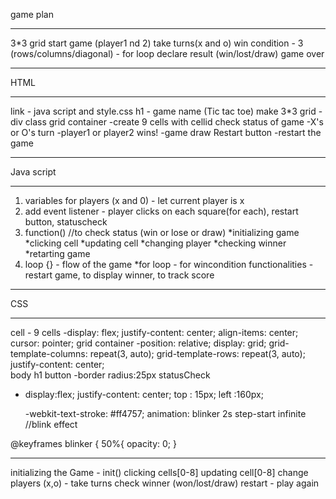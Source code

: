 
game plan
*********

3*3 grid
start game (player1 nd 2)
take turns(x and o)
win condition - 3 (rows/columns/diagonal) - for loop
declare result (win/lost/draw)
game over

-----------------------------------------------------------

HTML
*****

link - java script and style.css
h1 - game name (Tic tac toe)
make 3*3 grid
 -div class grid container
 -create 9 cells with cellid
check status of game
 -X's or O's turn
 -player1 or player2 wins!
 -game draw
Restart button
 -restart the game 

-------------------------------------------------------------

Java script
***********

1) variables for players (x and 0) - let  current player is x
2) add event listener - player clicks on each square(for each), restart button, statuscheck
3) function()  //to check status (win or lose or draw)
   *initializing game
   *clicking cell
   *updating cell
   *changing player
   *checking winner
   *retarting game
4) loop {} - flow of the game
   *for loop - for wincondition
functionalities - restart game, to display winner, to track score

-----------------------------------------------------------------

CSS
****

cell - 9 cells
 -display: flex;
  justify-content: center;
  align-items: center;
  cursor: pointer;
grid container
 -position: relative;
  display: grid;
  grid-template-columns: repeat(3, auto);
  grid-template-rows: repeat(3, auto);
  justify-content: center;  
body
h1
button
 -border radius:25px
statusCheck
 - display:flex;
   justify-content: center;
   top : 15px;
   left :160px;

   -webkit-text-stroke: #ff4757; 
    animation: blinker 2s step-start infinite     //blink effect

@keyframes blinker {
    50%{
        opacity: 0;
    }   

-----------------------------------------------------------

initializing the Game - init()
clicking cells[0-8]
updating cell[0-8]
change players (x,o) - take turns
check winner (won/lost/draw)
restart - play again


